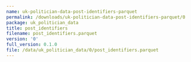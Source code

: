 ```yaml
---
name: uk-politician-data-post-identifiers-parquet
permalink: /downloads/uk-politician-data-post-identifiers-parquet/0
package: uk_politician_data
title: post_identifiers
filename: post_identifiers.parquet
version: '0'
full_version: 0.1.0
file: /data/uk_politician_data/0/post_identifiers.parquet
---
```

